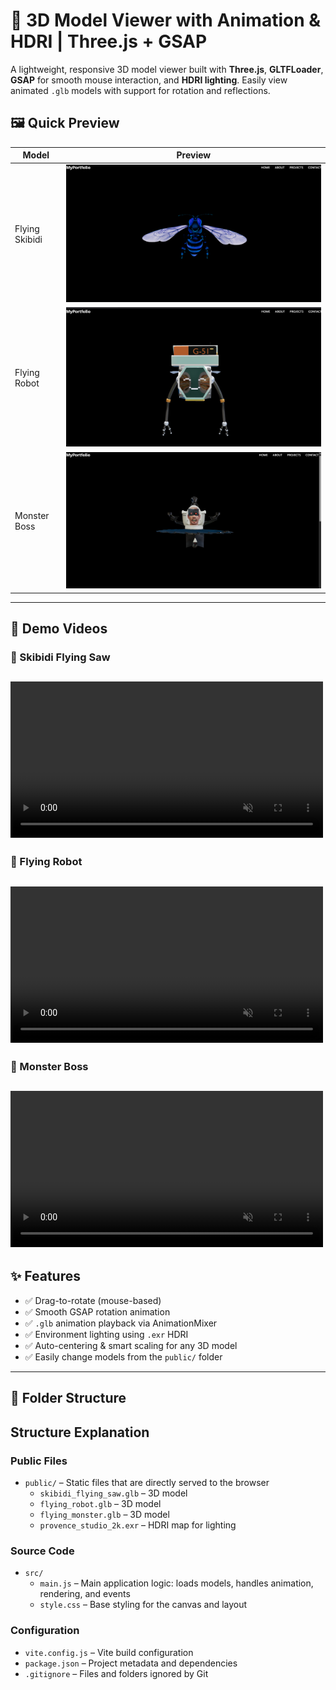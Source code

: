 # 🧠 3D Model Viewer with Animation & HDRI | Three.js + GSAP

A lightweight, responsive 3D model viewer built with **Three.js**, **GLTFLoader**, **GSAP** for smooth mouse interaction, and **HDRI lighting**. Easily view animated `.glb` models with support for rotation and reflections.

## 🖼️ Quick Preview

| Model          | Preview                                   |
| -------------- | ----------------------------------------- |
| Flying Skibidi | ![Skibidi](assets/skibidi_flying_saw.png) |
| Flying Robot   | ![Robot](assets/flying_robot.png)         |
| Monster Boss   | ![Boss](assets/monster_boss.png)          |

---

## 📸 Demo Videos

### 🚀 Skibidi Flying Saw

## <video autoplay loop muted src="https://raw.githubusercontent.com/IamNishant51/3D-Model-Viewer/assets\skibidi_flying_saw.mp4" width="500"></video>

### 🤖 Flying Robot

## <video autoplay loop muted src="https://raw.githubusercontent.com/IamNishant51/3D-Model-Viewer/assets/flying_robot.mp4" width="500"></video>

### 👻 Monster Boss

## <video autoplay loop muted src="https://raw.githubusercontent.com/IamNishant51/3D-Model-Viewer/assets/flying_monster.mp4" width="500"></video>

## ✨ Features

- ✅ Drag-to-rotate (mouse-based)
- ✅ Smooth GSAP rotation animation
- ✅ `.glb` animation playback via AnimationMixer
- ✅ Environment lighting using `.exr` HDRI
- ✅ Auto-centering & smart scaling for any 3D model
- ✅ Easily change models from the `public/` folder

---

## 📁 Folder Structure

## Structure Explanation

### Public Files

- `public/` – Static files that are directly served to the browser
  - `skibidi_flying_saw.glb` – 3D model
  - `flying_robot.glb` – 3D model
  - `flying_monster.glb` – 3D model
  - `provence_studio_2k.exr` – HDRI map for lighting

### Source Code

- `src/`
  - `main.js` – Main application logic: loads models, handles animation, rendering, and events
  - `style.css` – Base styling for the canvas and layout

### Configuration

- `vite.config.js` – Vite build configuration
- `package.json` – Project metadata and dependencies
- `.gitignore` – Files and folders ignored by Git
